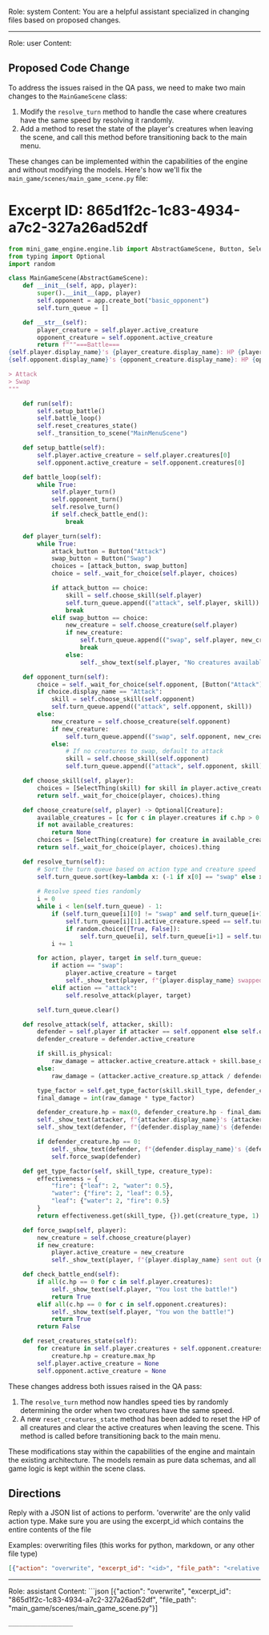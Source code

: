 Role: system
Content: You are a helpful assistant specialized in changing files based on proposed changes.
__________________
Role: user
Content: 
## Proposed Code Change
To address the issues raised in the QA pass, we need to make two main changes to the `MainGameScene` class:

1. Modify the `resolve_turn` method to handle the case where creatures have the same speed by resolving it randomly.
2. Add a method to reset the state of the player's creatures when leaving the scene, and call this method before transitioning back to the main menu.

These changes can be implemented within the capabilities of the engine and without modifying the models. Here's how we'll fix the `main_game/scenes/main_game_scene.py` file:

# Excerpt ID: 865d1f2c-1c83-4934-a7c2-327a26ad52df
```python main_game/scenes/main_game_scene.py
from mini_game_engine.engine.lib import AbstractGameScene, Button, SelectThing
from typing import Optional
import random

class MainGameScene(AbstractGameScene):
    def __init__(self, app, player):
        super().__init__(app, player)
        self.opponent = app.create_bot("basic_opponent")
        self.turn_queue = []

    def __str__(self):
        player_creature = self.player.active_creature
        opponent_creature = self.opponent.active_creature
        return f"""===Battle===
{self.player.display_name}'s {player_creature.display_name}: HP {player_creature.hp}/{player_creature.max_hp}
{self.opponent.display_name}'s {opponent_creature.display_name}: HP {opponent_creature.hp}/{opponent_creature.max_hp}

> Attack
> Swap
"""

    def run(self):
        self.setup_battle()
        self.battle_loop()
        self.reset_creatures_state()
        self._transition_to_scene("MainMenuScene")

    def setup_battle(self):
        self.player.active_creature = self.player.creatures[0]
        self.opponent.active_creature = self.opponent.creatures[0]

    def battle_loop(self):
        while True:
            self.player_turn()
            self.opponent_turn()
            self.resolve_turn()
            if self.check_battle_end():
                break

    def player_turn(self):
        while True:
            attack_button = Button("Attack")
            swap_button = Button("Swap")
            choices = [attack_button, swap_button]
            choice = self._wait_for_choice(self.player, choices)

            if attack_button == choice:
                skill = self.choose_skill(self.player)
                self.turn_queue.append(("attack", self.player, skill))
                break
            elif swap_button == choice:
                new_creature = self.choose_creature(self.player)
                if new_creature:
                    self.turn_queue.append(("swap", self.player, new_creature))
                    break
                else:
                    self._show_text(self.player, "No creatures available to swap!")

    def opponent_turn(self):
        choice = self._wait_for_choice(self.opponent, [Button("Attack"), Button("Swap")])
        if choice.display_name == "Attack":
            skill = self.choose_skill(self.opponent)
            self.turn_queue.append(("attack", self.opponent, skill))
        else:
            new_creature = self.choose_creature(self.opponent)
            if new_creature:
                self.turn_queue.append(("swap", self.opponent, new_creature))
            else:
                # If no creatures to swap, default to attack
                skill = self.choose_skill(self.opponent)
                self.turn_queue.append(("attack", self.opponent, skill))

    def choose_skill(self, player):
        choices = [SelectThing(skill) for skill in player.active_creature.skills]
        return self._wait_for_choice(player, choices).thing

    def choose_creature(self, player) -> Optional[Creature]:
        available_creatures = [c for c in player.creatures if c.hp > 0 and c != player.active_creature]
        if not available_creatures:
            return None
        choices = [SelectThing(creature) for creature in available_creatures]
        return self._wait_for_choice(player, choices).thing

    def resolve_turn(self):
        # Sort the turn queue based on action type and creature speed
        self.turn_queue.sort(key=lambda x: (-1 if x[0] == "swap" else x[1].active_creature.speed), reverse=True)
        
        # Resolve speed ties randomly
        i = 0
        while i < len(self.turn_queue) - 1:
            if (self.turn_queue[i][0] != "swap" and self.turn_queue[i+1][0] != "swap" and
                self.turn_queue[i][1].active_creature.speed == self.turn_queue[i+1][1].active_creature.speed):
                if random.choice([True, False]):
                    self.turn_queue[i], self.turn_queue[i+1] = self.turn_queue[i+1], self.turn_queue[i]
            i += 1

        for action, player, target in self.turn_queue:
            if action == "swap":
                player.active_creature = target
                self._show_text(player, f"{player.display_name} swapped to {target.display_name}!")
            elif action == "attack":
                self.resolve_attack(player, target)

        self.turn_queue.clear()

    def resolve_attack(self, attacker, skill):
        defender = self.player if attacker == self.opponent else self.opponent
        defender_creature = defender.active_creature

        if skill.is_physical:
            raw_damage = attacker.active_creature.attack + skill.base_damage - defender_creature.defense
        else:
            raw_damage = (attacker.active_creature.sp_attack / defender_creature.sp_defense) * skill.base_damage

        type_factor = self.get_type_factor(skill.skill_type, defender_creature.creature_type)
        final_damage = int(raw_damage * type_factor)

        defender_creature.hp = max(0, defender_creature.hp - final_damage)
        self._show_text(attacker, f"{attacker.display_name}'s {attacker.active_creature.display_name} used {skill.display_name}!")
        self._show_text(defender, f"{defender.display_name}'s {defender_creature.display_name} took {final_damage} damage!")

        if defender_creature.hp == 0:
            self._show_text(defender, f"{defender.display_name}'s {defender_creature.display_name} fainted!")
            self.force_swap(defender)

    def get_type_factor(self, skill_type, creature_type):
        effectiveness = {
            "fire": {"leaf": 2, "water": 0.5},
            "water": {"fire": 2, "leaf": 0.5},
            "leaf": {"water": 2, "fire": 0.5}
        }
        return effectiveness.get(skill_type, {}).get(creature_type, 1)

    def force_swap(self, player):
        new_creature = self.choose_creature(player)
        if new_creature:
            player.active_creature = new_creature
            self._show_text(player, f"{player.display_name} sent out {new_creature.display_name}!")

    def check_battle_end(self):
        if all(c.hp == 0 for c in self.player.creatures):
            self._show_text(self.player, "You lost the battle!")
            return True
        elif all(c.hp == 0 for c in self.opponent.creatures):
            self._show_text(self.player, "You won the battle!")
            return True
        return False

    def reset_creatures_state(self):
        for creature in self.player.creatures + self.opponent.creatures:
            creature.hp = creature.max_hp
        self.player.active_creature = None
        self.opponent.active_creature = None
```

These changes address both issues raised in the QA pass:

1. The `resolve_turn` method now handles speed ties by randomly determining the order when two creatures have the same speed.
2. A new `reset_creatures_state` method has been added to reset the HP of all creatures and clear the active creatures when leaving the scene. This method is called before transitioning back to the main menu.

These modifications stay within the capabilities of the engine and maintain the existing architecture. The models remain as pure data schemas, and all game logic is kept within the scene class.

## Directions
Reply with a JSON list of actions to perform. 'overwrite' are the only valid action type. 
Make sure you are using the excerpt_id which contains the entire contents of the file

Examples:
overwriting files (this works for python, markdown, or any other file type)
```json output_example1
[{"action": "overwrite", "excerpt_id": "<id>", "file_path": "<relative file path>"}]
```

__________________
Role: assistant
Content: ```json
[{"action": "overwrite", "excerpt_id": "865d1f2c-1c83-4934-a7c2-327a26ad52df", "file_path": "main_game/scenes/main_game_scene.py"}]
```
__________________
